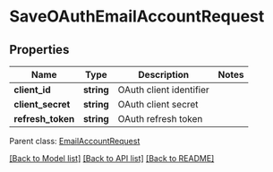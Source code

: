 # SaveOAuthEmailAccountRequest

## Properties
Name | Type | Description | Notes
------------ | ------------- | ------------- | -------------
**client_id** | **string** | OAuth client identifier | 
**client_secret** | **string** | OAuth client secret | 
**refresh_token** | **string** | OAuth refresh token | 

 Parent class: [EmailAccountRequest](EmailAccountRequest.md)

[[Back to Model list]](README.md#documentation-for-models) [[Back to API list]](README.md#documentation-for-api-endpoints) [[Back to README]](README.md)


